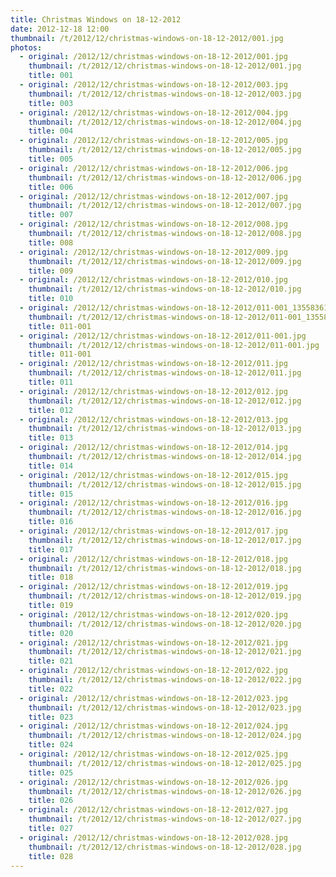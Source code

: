 ```yaml
---
title: Christmas Windows on 18-12-2012
date: 2012-12-18 12:00
thumbnail: /t/2012/12/christmas-windows-on-18-12-2012/001.jpg
photos:
  - original: /2012/12/christmas-windows-on-18-12-2012/001.jpg
    thumbnail: /t/2012/12/christmas-windows-on-18-12-2012/001.jpg
    title: 001
  - original: /2012/12/christmas-windows-on-18-12-2012/003.jpg
    thumbnail: /t/2012/12/christmas-windows-on-18-12-2012/003.jpg
    title: 003
  - original: /2012/12/christmas-windows-on-18-12-2012/004.jpg
    thumbnail: /t/2012/12/christmas-windows-on-18-12-2012/004.jpg
    title: 004
  - original: /2012/12/christmas-windows-on-18-12-2012/005.jpg
    thumbnail: /t/2012/12/christmas-windows-on-18-12-2012/005.jpg
    title: 005
  - original: /2012/12/christmas-windows-on-18-12-2012/006.jpg
    thumbnail: /t/2012/12/christmas-windows-on-18-12-2012/006.jpg
    title: 006
  - original: /2012/12/christmas-windows-on-18-12-2012/007.jpg
    thumbnail: /t/2012/12/christmas-windows-on-18-12-2012/007.jpg
    title: 007
  - original: /2012/12/christmas-windows-on-18-12-2012/008.jpg
    thumbnail: /t/2012/12/christmas-windows-on-18-12-2012/008.jpg
    title: 008
  - original: /2012/12/christmas-windows-on-18-12-2012/009.jpg
    thumbnail: /t/2012/12/christmas-windows-on-18-12-2012/009.jpg
    title: 009
  - original: /2012/12/christmas-windows-on-18-12-2012/010.jpg
    thumbnail: /t/2012/12/christmas-windows-on-18-12-2012/010.jpg
    title: 010
  - original: /2012/12/christmas-windows-on-18-12-2012/011-001_1355836187.jpg
    thumbnail: /t/2012/12/christmas-windows-on-18-12-2012/011-001_1355836187.jpg
    title: 011-001
  - original: /2012/12/christmas-windows-on-18-12-2012/011-001.jpg
    thumbnail: /t/2012/12/christmas-windows-on-18-12-2012/011-001.jpg
    title: 011-001
  - original: /2012/12/christmas-windows-on-18-12-2012/011.jpg
    thumbnail: /t/2012/12/christmas-windows-on-18-12-2012/011.jpg
    title: 011
  - original: /2012/12/christmas-windows-on-18-12-2012/012.jpg
    thumbnail: /t/2012/12/christmas-windows-on-18-12-2012/012.jpg
    title: 012
  - original: /2012/12/christmas-windows-on-18-12-2012/013.jpg
    thumbnail: /t/2012/12/christmas-windows-on-18-12-2012/013.jpg
    title: 013
  - original: /2012/12/christmas-windows-on-18-12-2012/014.jpg
    thumbnail: /t/2012/12/christmas-windows-on-18-12-2012/014.jpg
    title: 014
  - original: /2012/12/christmas-windows-on-18-12-2012/015.jpg
    thumbnail: /t/2012/12/christmas-windows-on-18-12-2012/015.jpg
    title: 015
  - original: /2012/12/christmas-windows-on-18-12-2012/016.jpg
    thumbnail: /t/2012/12/christmas-windows-on-18-12-2012/016.jpg
    title: 016
  - original: /2012/12/christmas-windows-on-18-12-2012/017.jpg
    thumbnail: /t/2012/12/christmas-windows-on-18-12-2012/017.jpg
    title: 017
  - original: /2012/12/christmas-windows-on-18-12-2012/018.jpg
    thumbnail: /t/2012/12/christmas-windows-on-18-12-2012/018.jpg
    title: 018
  - original: /2012/12/christmas-windows-on-18-12-2012/019.jpg
    thumbnail: /t/2012/12/christmas-windows-on-18-12-2012/019.jpg
    title: 019
  - original: /2012/12/christmas-windows-on-18-12-2012/020.jpg
    thumbnail: /t/2012/12/christmas-windows-on-18-12-2012/020.jpg
    title: 020
  - original: /2012/12/christmas-windows-on-18-12-2012/021.jpg
    thumbnail: /t/2012/12/christmas-windows-on-18-12-2012/021.jpg
    title: 021
  - original: /2012/12/christmas-windows-on-18-12-2012/022.jpg
    thumbnail: /t/2012/12/christmas-windows-on-18-12-2012/022.jpg
    title: 022
  - original: /2012/12/christmas-windows-on-18-12-2012/023.jpg
    thumbnail: /t/2012/12/christmas-windows-on-18-12-2012/023.jpg
    title: 023
  - original: /2012/12/christmas-windows-on-18-12-2012/024.jpg
    thumbnail: /t/2012/12/christmas-windows-on-18-12-2012/024.jpg
    title: 024
  - original: /2012/12/christmas-windows-on-18-12-2012/025.jpg
    thumbnail: /t/2012/12/christmas-windows-on-18-12-2012/025.jpg
    title: 025
  - original: /2012/12/christmas-windows-on-18-12-2012/026.jpg
    thumbnail: /t/2012/12/christmas-windows-on-18-12-2012/026.jpg
    title: 026
  - original: /2012/12/christmas-windows-on-18-12-2012/027.jpg
    thumbnail: /t/2012/12/christmas-windows-on-18-12-2012/027.jpg
    title: 027
  - original: /2012/12/christmas-windows-on-18-12-2012/028.jpg
    thumbnail: /t/2012/12/christmas-windows-on-18-12-2012/028.jpg
    title: 028
---
```

